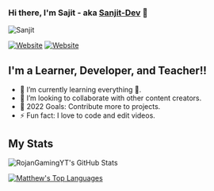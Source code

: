 ### Hi there, I'm Sajit - aka [Sanjit-Dev](https://dedsecbot.tk) 👋
<div align="left"><img alt="Sanjit"src="https://discord.c99.nl/widget/theme-2/882871054081597470.png"></div>

[![Website](https://img.shields.io/website?label=rojansapkota.com.np&style=for-the-badge&url=https%3A%2F%2Frojansapkota.com.np)](https://rojansapkota.com.np)
[![Website](https://img.shields.io/website?label=dedsecbot.tk&style=for-the-badge&url=https%3A%2F%2Fdedsecbot.tk)](https://dedsecbot.tk)

## I'm a Learner, Developer, and Teacher!!

- 🌱 I’m currently learning everything 🤣.
- 👯 I’m looking to collaborate with other content creators.
- 🥅 2022 Goals: Contribute more to projects.
- ⚡ Fun fact: I love to code and edit videos.

## My Stats

![RojanGamingYT's GitHub Stats](https://github-readme-stats.vercel.app/api/?username=Sanjit-Dev&show_icons=true&title_color=39ff14&icon_color=39ff14&text_color=39ff14&bg_color=151515)

[![Matthew's Top Languages](https://github-readme-stats.vercel.app/api/top-langs/?username=Sanjit-Dev&show_icons=true&title_color=39ff14&icon_color=79ff97&text_color=fff&bg_color=151515)](https://github.com/anuraghazra/github-readme-stats)
